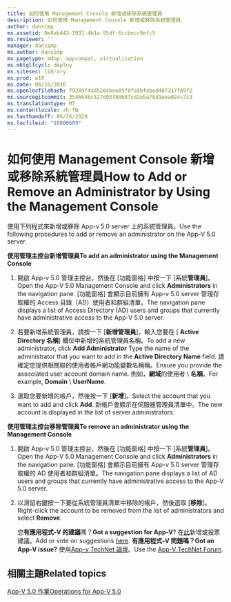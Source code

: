 ```yaml
---
title: 如何使用 Management Console 新增或移除系統管理員
description: 如何使用 Management Console 新增或移除系統管理員
author: dansimp
ms.assetid: 0e8ab443-1931-4b1a-95df-6ccbecc9efc5
ms.reviewer: ''
manager: dansimp
ms.author: dansimp
ms.pagetype: mdop, appcompat, virtualization
ms.mktglfcycl: deploy
ms.sitesec: library
ms.prod: w10
ms.date: 06/16/2016
ms.openlocfilehash: f9289f4ad5204bee85f0fa5bfebed407317f69f2
ms.sourcegitcommit: 354664bc527d93f80687cd2eba70d1eea024c7c3
ms.translationtype: MT
ms.contentlocale: zh-TW
ms.lasthandoff: 06/26/2020
ms.locfileid: "10800609"
---
```

# <span data-ttu-id="46afe-103">如何使用 Management Console 新增或移除系統管理員</span><span class="sxs-lookup"><span data-stu-id="46afe-103">How to Add or Remove an Administrator by Using the Management Console</span></span>


<span data-ttu-id="46afe-104">使用下列程式來新增或移除 App-v 5.0 server 上的系統管理員。</span><span class="sxs-lookup"><span data-stu-id="46afe-104">Use the following procedures to add or remove an administrator on the App-V 5.0 server.</span></span>

**<span data-ttu-id="46afe-105">使用管理主控台新增管理員</span><span class="sxs-lookup"><span data-stu-id="46afe-105">To add an administrator using the Management Console</span></span>**

1.  <span data-ttu-id="46afe-106">開啟 App-v 5.0 管理主控台，然後在 [功能窗格] 中按一下 [系統**管理員**]。</span><span class="sxs-lookup"><span data-stu-id="46afe-106">Open the App-V 5.0 Management Console and click **Administrators** in the navigation pane.</span></span> <span data-ttu-id="46afe-107">[功能窗格] 會顯示目前擁有 App-v 5.0 server 管理存取權的 Access 目錄（AD）使用者和群組清單。</span><span class="sxs-lookup"><span data-stu-id="46afe-107">The navigation pane displays a list of Access Directory (AD) users and groups that currently have administrative access to the App-V 5.0 server.</span></span>

2.  <span data-ttu-id="46afe-108">若要新增系統管理員，請按一下 [**新增管理員**]，輸入您要在 [ **Active Directory 名稱**] 欄位中新增的系統管理員名稱。</span><span class="sxs-lookup"><span data-stu-id="46afe-108">To add a new administrator, click **Add Administrator** Type the name of the administrator that you want to add in the **Active Directory Name** field.</span></span> <span data-ttu-id="46afe-109">請確定您提供相關聯的使用者帳戶網功能變數名稱稱。</span><span class="sxs-lookup"><span data-stu-id="46afe-109">Ensure you provide the associated user account domain name.</span></span> <span data-ttu-id="46afe-110">例如，**網域**的使用者  \\  **名稱**。</span><span class="sxs-lookup"><span data-stu-id="46afe-110">For example, **Domain** \\ **UserName**.</span></span>

3.  <span data-ttu-id="46afe-111">選取您要新增的帳戶，然後按一下 [**新增**]。</span><span class="sxs-lookup"><span data-stu-id="46afe-111">Select the account that you want to add and click **Add**.</span></span> <span data-ttu-id="46afe-112">新帳戶會顯示在伺服器管理員清單中。</span><span class="sxs-lookup"><span data-stu-id="46afe-112">The new account is displayed in the list of server administrators.</span></span>

**<span data-ttu-id="46afe-113">使用管理主控台移除管理員</span><span class="sxs-lookup"><span data-stu-id="46afe-113">To remove an administrator using the Management Console</span></span>**

1.  <span data-ttu-id="46afe-114">開啟 App-v 5.0 管理主控台，然後在 [功能窗格] 中按一下 [系統**管理員**]。</span><span class="sxs-lookup"><span data-stu-id="46afe-114">Open the App-V 5.0 Management Console and click **Administrators** in the navigation pane.</span></span> <span data-ttu-id="46afe-115">[功能窗格] 會顯示目前擁有 App-v 5.0 server 管理存取權的 AD 使用者和群組清單。</span><span class="sxs-lookup"><span data-stu-id="46afe-115">The navigation pane displays a list of AD users and groups that currently have administrative access to the App-V 5.0 server.</span></span>

2.  <span data-ttu-id="46afe-116">以滑鼠右鍵按一下要從系統管理員清單中移除的帳戶，然後選取 [**移除**]。</span><span class="sxs-lookup"><span data-stu-id="46afe-116">Right-click the account to be removed from the list of administrators and select **Remove**.</span></span>

    <span data-ttu-id="46afe-117">您**有應用程式-V 的建議**嗎？</span><span class="sxs-lookup"><span data-stu-id="46afe-117">**Got a suggestion for App-V**?</span></span> <span data-ttu-id="46afe-118">在[此](http://appv.uservoice.com/forums/280448-microsoft-application-virtualization)新增或投票建議。</span><span class="sxs-lookup"><span data-stu-id="46afe-118">Add or vote on suggestions [here](http://appv.uservoice.com/forums/280448-microsoft-application-virtualization).</span></span> **<span data-ttu-id="46afe-119">有應用程式-V 問題嗎？</span><span class="sxs-lookup"><span data-stu-id="46afe-119">Got an App-V issue?</span></span>** <span data-ttu-id="46afe-120">使用[App-v TechNet 論壇](https://social.technet.microsoft.com/Forums/home?forum=mdopappv)。</span><span class="sxs-lookup"><span data-stu-id="46afe-120">Use the [App-V TechNet Forum](https://social.technet.microsoft.com/Forums/home?forum=mdopappv).</span></span>

## <span data-ttu-id="46afe-121">相關主題</span><span class="sxs-lookup"><span data-stu-id="46afe-121">Related topics</span></span>


[<span data-ttu-id="46afe-122">App-V 5.0 作業</span><span class="sxs-lookup"><span data-stu-id="46afe-122">Operations for App-V 5.0</span></span>](operations-for-app-v-50.md)

 

 






